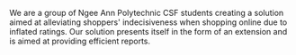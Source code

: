 We are a group of Ngee Ann Polytechnic CSF students creating a solution aimed at alleviating shoppers' indecisiveness when shopping online due to inflated ratings.
Our solution presents itself in the form of an extension and is aimed at providing efficient reports.
